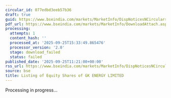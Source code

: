 ```yaml
---
circular_id: 077edbd3eeb57b36
draft: true
guid: https://www.bseindia.com/markets/MarketInfo/DispNoticesNCirculars.aspx?Noticeid={FA841766-57E8-4C2D-939C-88D13342CF23}&noticeno=20250925-17&dt=09/25/2025&icount=17&totcount=59&flag=0
pdf_url: https://www.bseindia.com/markets/MarketInfo/DownloadAttach.aspx?id=20250925-17&attachedId=
processing:
  attempts: 1
  content_hash: ''
  processed_at: '2025-09-25T15:33:49.865476'
  processor_version: '2.0'
  stage: download_failed
  status: failed
published_date: '2025-09-25T11:21:00+00:00'
rss_url: https://www.bseindia.com/markets/MarketInfo/DispNoticesNCirculars.aspx?Noticeid={FA841766-57E8-4C2D-939C-88D13342CF23}&noticeno=20250925-17&dt=09/25/2025&icount=17&totcount=59&flag=0
source: bse
title: Listing of Equity Shares of GK ENERGY LIMITED
---
```


Processing in progress...